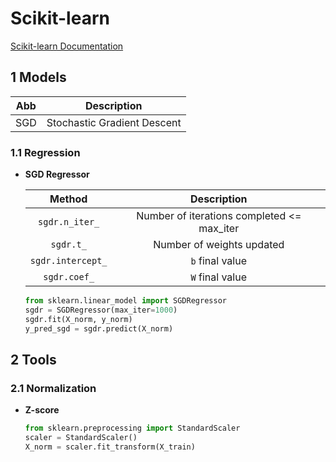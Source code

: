 # Scikit-learn

[Scikit-learn Documentation](https://scikit-learn.org/stable/index.html)

## 1 Models

<!-- - **Abbreviations** -->
| Abb | Description |
|:-:|:-:|
| SGD | Stochastic Gradient Descent |

<!-- - **Models Description**
    | Model | Description |
    |:-:|:-:|
    | Regression | | -->

### 1.1 Regression

- **SGD Regressor**

    | Method | Description |
    |:-:|:-:|
    | `sgdr.n_iter_` | Number of iterations completed <= max_iter |
    | `sgdr.t_` | Number of weights updated |
    | `sgdr.intercept_` | `b` final value |
    | `sgdr.coef_` | `W` final value |


    ```python
    from sklearn.linear_model import SGDRegressor
    sgdr = SGDRegressor(max_iter=1000)
    sgdr.fit(X_norm, y_norm)
    y_pred_sgd = sgdr.predict(X_norm)
    ```


## 2 Tools


### 2.1 Normalization

- **Z-score**

    ```python
    from sklearn.preprocessing import StandardScaler
    scaler = StandardScaler()
    X_norm = scaler.fit_transform(X_train)
    ```
